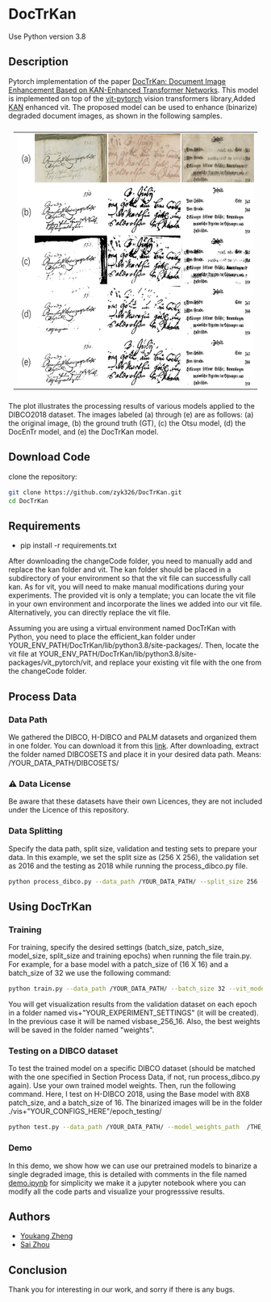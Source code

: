 # DocTrKan

Use Python version 3.8

<!-- [![Replicate](https://replicate.com/cjwbw/docentr/badge)](https://replicate.com/cjwbw/docentr) -->


 
## Description
Pytorch implementation of the paper [DocTrKan: Document Image Enhancement Based
on KAN-Enhanced Transformer Networks](). This model is implemented on top of the [vit-pytorch](https://github.com/lucidrains/vit-pytorch) vision transformers library,Added [KAN](https://github.com/Blealtan/efficient-kan) enhanced vit. The proposed model can be used to enhance (binarize) degraded document images, as shown in the following samples.
 
<table style="padding:10px">
    <tr>
        <td style="text-align:center"> 
            <img src="./git_images/res.png"  alt="1" width = 600px height = 500px >
        </td>
    </tr>
</table>

The plot illustrates the processing results of various models applied to the DIBCO2018 dataset. The images labeled (a) through (e) are as follows: (a) the original image, (b) the ground truth (GT), (c) the Otsu model, (d) the DocEnTr model, and (e) the DocTrKan model.

## Download Code
clone the repository:
```bash
git clone https://github.com/zyk326/DocTrKan.git
cd DocTrKan
```
## Requirements
- pip install -r requirements.txt

After downloading the changeCode folder, you need to manually add and replace the kan folder and vit. The kan folder should be placed in a subdirectory of your environment so that the vit file can successfully call kan. As for vit, you will need to make manual modifications during your experiments. The provided vit is only a template; you can locate the vit file in your own environment and incorporate the lines we added into our vit file. Alternatively, you can directly replace the vit file.  

Assuming you are using a virtual environment named DocTrKan with Python, you need to place the efficient_kan folder under YOUR_ENV_PATH/DocTrKan/lib/python3.8/site-packages/. Then, locate the vit file at YOUR_ENV_PATH/DocTrKan/lib/python3.8/site-packages/vit_pytorch/vit, and replace your existing vit file with the one from the changeCode folder.
## Process Data
### Data Path
We gathered the DIBCO, H-DIBCO and PALM datasets and organized them in one folder. You can download it from this [link](https://drive.google.com/file/d/16pIO4c-mA2kHc1I3uqMs7VwD4Jb4F1Vc/view?usp=sharing). After downloading, extract the folder named DIBCOSETS and place it in your desired data path. Means:  /YOUR_DATA_PATH/DIBCOSETS/

### ⚠️ Data License
Be aware that these datasets have their own Licences, they are not included under the Licence of this repository.
 
### Data Splitting
Specify the data path, split size, validation and testing sets to prepare your data. In this example, we set the split size as (256 X 256), the validation set as 2016 and the testing as 2018 while running the process_dibco.py file.
 
```bash
python process_dibco.py --data_path /YOUR_DATA_PATH/ --split_size 256 --testing_dataset 2018 --validation_dataset 2016
```
 
## Using DocTrKan
### Training
For training, specify the desired settings (batch_size, patch_size, model_size, split_size and training epochs) when running the file train.py. For example, for a base model with a patch_size of (16 X 16) and a batch_size of 32 we use the following command:
 
```bash
python train.py --data_path /YOUR_DATA_PATH/ --batch_size 32 --vit_model_size base --vit_patch_size 16 --epochs 151 --split_size 256 --validation_dataset 2016
```
You will get visualization results from the validation dataset on each epoch in a folder named vis+"YOUR_EXPERIMENT_SETTINGS" (it will be created). In the previous case it will be named visbase_256_16. Also, the best weights will be saved in the folder named "weights".
 
### Testing on a DIBCO dataset
To test the trained model on a specific DIBCO dataset (should be matched with the one specified in Section Process Data, if not, run process_dibco.py again). Use your own trained model weights. Then, run the following command. Here, I test on H-DIBCO 2018, using the Base model with 8X8 patch_size, and a batch_size of 16. The binarized images will be in the folder ./vis+"YOUR_CONFIGS_HERE"/epoch_testing/ 
```bash
python test.py --data_path /YOUR_DATA_PATH/ --model_weights_path  /THE_MODEL_WEIGHTS_PATH/  --batch_size 16 --vit_model_size base --vit_patch_size 8 --split_size 256 --testing_dataset 2018
```
### Demo
In this demo, we show how we can use our pretrained models to binarize a single degraded image, this is detailed with comments in the file named [demo.ipynb](https://github.com/zyk326/DocTrKan/blob/main/demo.ipynb) for simplicity we make it a jupyter notebook where you can modify all the code parts and visualize your progresssive results. 

<!-- ## Citation

If you find this useful for your research, please cite it as follows:

```bash

``` -->

## Authors
- [Youkang Zheng](https://github.com/zyk326)
- [Sai Zhou](https://github.com/nosainodai)
## Conclusion
Thank you for interesting in our work, and sorry if there is any bugs.
